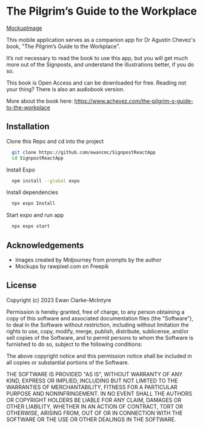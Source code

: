 
# The Pilgrim’s Guide to the Workplace

[MockupImage]("https://i.ibb.co/6vJPmBC/Signpost-React-App-Mockup.png")

This mobile application serves as a companion app for Dr Agustin Chevez's book, "The Pilgrim’s Guide to the Workplace". 

It’s not necessary to read the book to use this app, but you will get much more out of the Signposts, and understand the illustrations better, if you do so.

This book is Open Access and can be downloaded for free. Reading not your thing?  There is also an audiobook version.

More about the book here: https://www.achevez.com/the-pilgrim-s-guide-to-the-workplace


## Installation

Clone this Repo and cd into the project

```bash
  git clone https://github.com/ewancmc/SignpostReactApp
  cd SignpostReactApp
```

Install Expo
```bash
  npm install --global expo
```

Install dependencies
```bash
  npx expo Install
```

Start expo and run app
```bash
  npx expo start
```
## Acknowledgements

 - Images created by Midjourney from prompts by the author
 - Mockups by rawpixel.com on Freepik


## License

Copyright (c) 2023 Ewan Clarke-McIntyre

Permission is hereby granted, free of charge, to any person obtaining a copy
of this software and associated documentation files (the "Software"), to deal
in the Software without restriction, including without limitation the rights
to use, copy, modify, merge, publish, distribute, sublicense, and/or sell
copies of the Software, and to permit persons to whom the Software is
furnished to do so, subject to the following conditions:

The above copyright notice and this permission notice shall be included in all
copies or substantial portions of the Software.

THE SOFTWARE IS PROVIDED "AS IS", WITHOUT WARRANTY OF ANY KIND, EXPRESS OR
IMPLIED, INCLUDING BUT NOT LIMITED TO THE WARRANTIES OF MERCHANTABILITY,
FITNESS FOR A PARTICULAR PURPOSE AND NONINFRINGEMENT. IN NO EVENT SHALL THE
AUTHORS OR COPYRIGHT HOLDERS BE LIABLE FOR ANY CLAIM, DAMAGES OR OTHER
LIABILITY, WHETHER IN AN ACTION OF CONTRACT, TORT OR OTHERWISE, ARISING FROM,
OUT OF OR IN CONNECTION WITH THE SOFTWARE OR THE USE OR OTHER DEALINGS IN THE
SOFTWARE.

